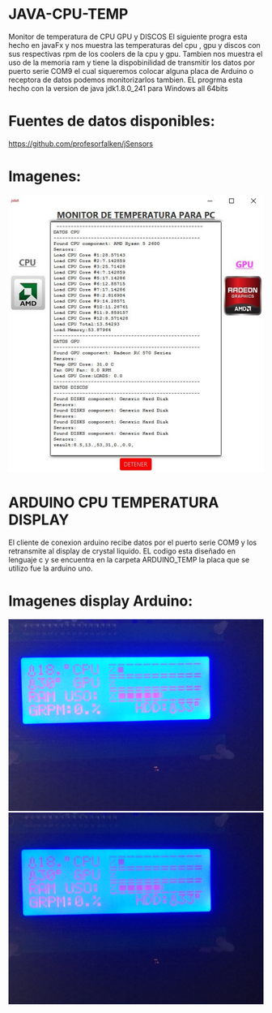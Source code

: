 # JAVA-CPU-TEMP
Monitor de temperatura de CPU GPU y DISCOS
El siguiente progra esta hecho en javaFx y nos muestra las temperaturas del cpu , gpu y discos con sus respectivas rpm de los coolers de la cpu y gpu.
Tambien nos muestra el uso de la memoria ram  y tiene la dispobinilidad de transmitir los datos por puerto serie COM9 el cual siqueremos colocar alguna placa de Arduino o receptora de datos podemos monitorizarlos tambien.
EL progrma esta hecho con la version de java jdk1.8.0_241 para Windows all 64bits
# Fuentes de datos disponibles:
https://github.com/profesorfalken/jSensors
# Imagenes:
![java_fx](java_fx.JPG)
# ARDUINO CPU TEMPERATURA DISPLAY
El cliente de conexion arduino recibe datos por el puerto serie COM9 y los retransmite al display de crystal liquido.
EL codigo esta diseñado en lenguaje c y se encuentra en la carpeta ARDUINO_TEMP
la placa que se utilizo fue la arduino uno.
# Imagenes display Arduino:
![lcd_arduino1](lcd_arduino1.jpeg)
![lcd_arduino2](lcd_arduino2.jpeg)
